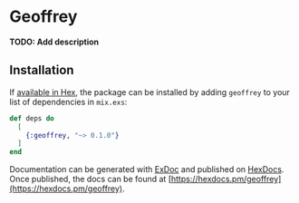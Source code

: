 # Geoffrey

**TODO: Add description**

## Installation

If [available in Hex](https://hex.pm/docs/publish), the package can be installed
by adding `geoffrey` to your list of dependencies in `mix.exs`:

```elixir
def deps do
  [
    {:geoffrey, "~> 0.1.0"}
  ]
end
```

Documentation can be generated with [ExDoc](https://github.com/elixir-lang/ex_doc)
and published on [HexDocs](https://hexdocs.pm). Once published, the docs can
be found at [https://hexdocs.pm/geoffrey](https://hexdocs.pm/geoffrey).

